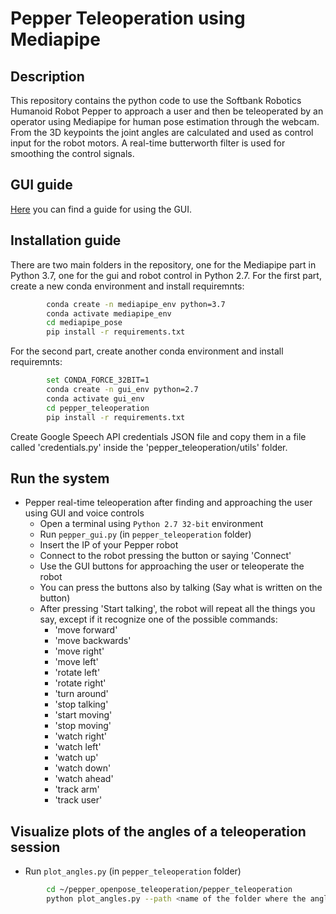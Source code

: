 # Pepper Teleoperation using Mediapipe
## Description
This repository contains the python code to use the Softbank Robotics Humanoid Robot Pepper to approach a user and then be teleoperated by an operator using Mediapipe for human pose estimation through the webcam. From the 3D keypoints the joint angles are calculated and used as control input for the robot motors. A real-time butterworth filter is used for smoothing the control signals.

## GUI guide
[Here](https://docs.google.com/document/d/12L8lT-q1PW5xX1jOR3_xbfkzD3iiLps2_0ea9-NWRFs/edit?usp=sharing) you can find a guide for using the GUI.

## Installation guide
There are two main folders in the repository, one for the Mediapipe part in Python 3.7, one for the gui and robot control in Python 2.7.
For the first part, create a new conda environment and install requiremnts:
```bash
        conda create -n mediapipe_env python=3.7
        conda activate mediapipe_env
        cd mediapipe_pose
        pip install -r requirements.txt
```

For the second part, create another conda environment and install requiremnts:
```bash
        set CONDA_FORCE_32BIT=1
        conda create -n gui_env python=2.7
        conda activate gui_env
        cd pepper_teleoperation
        pip install -r requirements.txt
```

Create Google Speech API credentials JSON file and copy them in a file called 'credentials.py' inside the 'pepper_teleoperation/utils' folder.


## Run the system

* Pepper real-time teleoperation after finding and approaching the user using GUI and voice controls
    * Open a terminal using `Python 2.7 32-bit` environment
    * Run `pepper_gui.py` (in `pepper_teleoperation` folder)
    * Insert the IP of your Pepper robot
    * Connect to the robot pressing the button or saying 'Connect'
    * Use the GUI buttons for approaching the user or teleoperate the robot
    * You can press the buttons also by talking (Say what is written on the button)
    * After pressing 'Start talking', the robot will repeat all the things you say, except if it recognize one of the possible commands:
        * 'move forward'
        * 'move backwards'
        * 'move right'
        * 'move left'
        * 'rotate left'
        * 'rotate right'
        * 'turn around'
        * 'stop talking'
        * 'start moving'
        * 'stop moving'
        * 'watch right'
        * 'watch left' 
        * 'watch up'
        * 'watch down'
        * 'watch ahead'
        * 'track arm'
        * 'track user'
        

## Visualize plots of the angles of a teleoperation session
* Run `plot_angles.py` (in `pepper_teleoperation` folder)
```bash
        cd ~/pepper_openpose_teleoperation/pepper_teleoperation
        python plot_angles.py --path <name of the folder where the angles are stored inside the angles_data folder> 
```
       